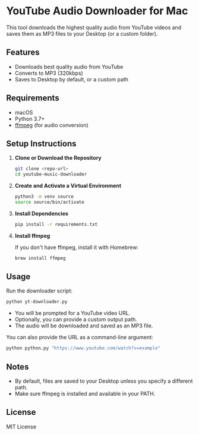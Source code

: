 # YouTube Audio Downloader for Mac

This tool downloads the highest quality audio from YouTube videos and saves them as MP3 files to your Desktop (or a custom folder).

## Features
- Downloads best quality audio from YouTube
- Converts to MP3 (320kbps)
- Saves to Desktop by default, or a custom path

## Requirements
- macOS
- Python 3.7+
- [ffmpeg](https://ffmpeg.org/) (for audio conversion)

## Setup Instructions

1. **Clone or Download the Repository**

   ```sh
   git clone <repo-url>
   cd youtube-music-downloader
   ```

2. **Create and Activate a Virtual Environment**

   ```sh
   python3 -m venv source
   source source/bin/activate
   ```

3. **Install Dependencies**

   ```sh
   pip install -r requirements.txt
   ```

4. **Install ffmpeg**

   If you don't have ffmpeg, install it with Homebrew:
   ```sh
   brew install ffmpeg
   ```

## Usage

Run the downloader script:

```sh
python yt-downloader.py
```

- You will be prompted for a YouTube video URL.
- Optionally, you can provide a custom output path.
- The audio will be downloaded and saved as an MP3 file.

You can also provide the URL as a command-line argument:

```sh
python python.py "https://www.youtube.com/watch?v=example"
```

## Notes
- By default, files are saved to your Desktop unless you specify a different path.
- Make sure ffmpeg is installed and available in your PATH.

## License
MIT License
